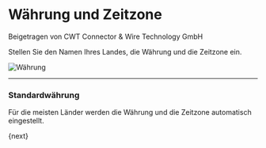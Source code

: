 <!-- add-breadcrumbs -->
# Währung und Zeitzone
<span class="text-muted contributed-by">Beigetragen von CWT Connector & Wire Technology GmbH</span>

Stellen Sie den Namen Ihres Landes, die Währung und die Zeitzone ein.

<img alt="Währung" class="screenshot" src="/docs/assets/img/setup-wizard/step-2.png">

---

### Standardwährung

Für die meisten Länder werden die Währung und die Zeitzone automatisch eingestellt.

{next}
